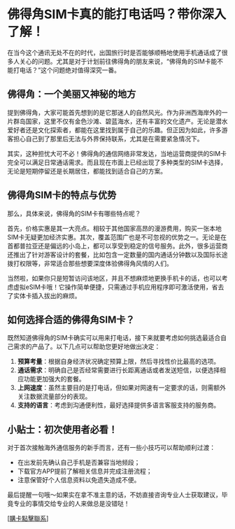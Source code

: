 # 佛得角SIM卡真的能打电话吗？带你深入了解！

在当今这个通讯无处不在的时代，出国旅行时是否能够顺畅地使用手机通话成了很多人关心的问题。尤其是对于计划前往佛得角的朋友来说，“佛得角的SIM卡能不能打电话？”这个问题绝对值得深究一番。

## 佛得角：一个美丽又神秘的地方

提到佛得角，大家可能首先想到的是它那迷人的自然风光。作为非洲西海岸外的一片群岛国家，这里不仅有金色沙滩、碧蓝海水，还有丰富的文化遗产。无论是潜水爱好者还是文化探索者，都能在这里找到属于自己的乐趣。但正因为如此，许多游客担心自己到了那里后无法与外界保持联系，尤其是在需要紧急情况下。

其实，这种担忧大可不必！佛得角的通信网络非常发达，当地运营商提供的SIM卡完全可以满足日常通话需求。而且现在市面上已经出现了多种类型的SIM卡选择，无论是短期停留还是长期居住，都能找到适合自己的方案。

## 佛得角SIM卡的特点与优势

那么，具体来说，佛得角的SIM卡有哪些特点呢？

首先，价格实惠是其一大亮点。相较于其他国家高昂的漫游费用，购买一张本地SIM卡无疑更加经济实惠。其次，覆盖范围广也是不可忽视的优势之一。无论是在首都普拉亚还是偏远的小岛上，都可以享受到稳定的信号服务。此外，很多运营商还推出了针对游客设计的套餐，比如包含一定数量的国内通话分钟数以及国际长途拨打权限等，非常适合那些想要深度体验佛得角风情的人们。

当然啦，如果你只是短暂访问该地区，并且不想麻烦地更换手机卡的话，也可以考虑虚拟eSIM卡哦！它操作简单便捷，只需通过手机应用程序即可激活使用，省去了实体卡插入拔出的麻烦。

## 如何选择合适的佛得角SIM卡？

既然知道佛得角的SIM卡确实可以用来打电话，接下来就要考虑如何挑选最适合自己需求的产品了。以下几点可以帮助您更好地做出决定：

1. **预算考量**：根据自身经济状况确定预算上限，然后寻找性价比最高的选项。
2. **通话需求**：明确自己是否经常需要进行长距离通话或者发送短信，以便选择相应功能更加强大的套餐。
3. **上网速度**：虽然主要目的是打电话，但如果对网速有一定要求的话，则需额外关注数据流量部分的表现。
4. **支持的语言**：考虑到沟通便利性，最好选择提供多语言客服支持的服务商。

## 小贴士：初次使用者必看！

对于首次接触海外通信服务的新手而言，还有一些小技巧可以帮助顺利过渡：

- 在出发前先确认自己手机是否兼容当地频段；
- 下载官方APP提前了解相关信息并完成注册流程；
- 注意保管好个人信息资料以免遗失造成不便。

最后提醒一句哦～如果实在拿不准主意的话，不妨直接咨询专业人士获取建议，毕竟专业的事情交给专业的人来做总是没错哒！

[[購卡點擊聯系](https://t.me/s/esim1088)]